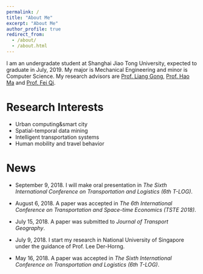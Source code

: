 ```yaml
---
permalink: /
title: "About Me"
excerpt: "About Me"
author_profile: true
redirect_from: 
  - /about/
  - /about.html
---
```


I am an undergradate student at Shanghai Jiao Tong University, expected to graduate in July, 2019. My major is Mechanical Engineering and minor is Computer Science. My research advisors are [Prof. Liang Gong](http://me.sjtu.edu.cn/teacher_directory1/2339.html), [Prof. Hao Ma](http://combustion.sjtu.edu.cn/people/?mid=493) and [Prof. Fei Qi](http://combustion.sjtu.edu.cn/people/?mid=1&version=en). 

# Research Interests

* Urban computing&smart city
* Spatial-temporal data mining
* Intelligent transportation systems
* Human mobility and travel behavior

# News

* September 9, 2018. I will make oral presentation in *The Sixth International Conference on Transportation and Logistics (6th T-LOG)*.

* August 6, 2018. A paper was accepted in *The 6th International Conference on Transportation and Space-time Economics (TSTE 2018)*.

* July 15, 2018. A paper was submitted to *Journal of Transport Geography*.

* July 9, 2018. I start my research in National University of Singapore under the guidance of Prof. Lee Der-Horng.

* May 16, 2018. A paper was accepted in *The Sixth International Conference on Transportation and Logistics (6th T-LOG)*.
